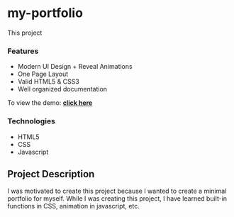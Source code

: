 # my-portfolio
This project 

### Features
* Modern UI Design + Reveal Animations
* One Page Layout
* Valid HTML5 & CSS3
* Well organized documentation

To view the demo: **[click here](https://ulusoysinem.com)**

### Technologies
* HTML5
* CSS
* Javascript

## Project Description
I was motivated to create this project because I wanted to create a minimal portfolio for myself. While I was creating this project, I have learned built-in functions in CSS, animation in javascript, etc. 
